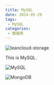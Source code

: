```yaml
---
title: MySQL
date: 2024-05-29
tags:
 - MySQL
categories:
 - 数据库
---
```


![leancloud-storage](https://img.shields.io/badge/MySQL-5.7-orange.svg)

This is MySQL.

![MySQL](https://img.shields.io/badge/mysql-4479A1.svg?style=for-the-badge&logo=mysql&logoColor=white)

![MongoDB](https://img.shields.io/badge/MongoDB-%234ea94b.svg?style=for-the-badge&logo=mongodb&logoColor=white)